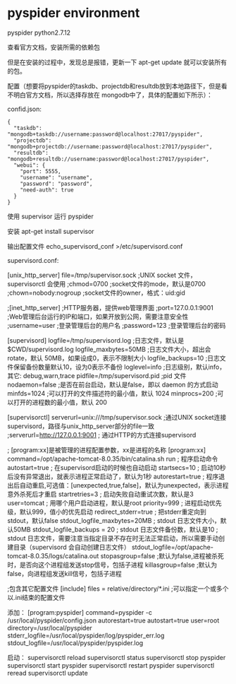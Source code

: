# pyspider environment

pyspider  python2.7.12

查看官方文档，安装所需的依赖包 

但是在安装的过程中，发现总是报错，更新一下  apt-get update 就可以安装所有的包。

配置（想要将pyspider的taskdb、projectdb和resultdb放到本地路径下，但是看不明白官方文档，所以选择存放在 mongodb中了，具体的配置如下所示）：

confid.json:

	{
	  "taskdb": "mongodb+taskdb://username:password@localhost:27017/pyspider",
	  "projectdb": "mongodb+projectdb://username:password@localhost:27017/pyspider",
	  "resultdb": "mongodb+resultdb://username:password@localhost:27017/pyspider",
	  "webui": {
		"port": 5555,
		"username": "username",
		"password": "password",
		"need-auth": true
	  }
	}

	
	
	
使用 supervisor 运行 pyspider

安装
apt-get install supervisor

输出配置文件
echo_supervisord_conf  >/etc/supervisord.conf

supervisord.conf:

[unix_http_server]
file=/tmp/supervisor.sock   ;UNIX socket 文件，supervisorctl 会使用
;chmod=0700                 ;socket文件的mode，默认是0700
;chown=nobody:nogroup       ;socket文件的owner，格式：uid:gid

;[inet_http_server]         ;HTTP服务器，提供web管理界面
;port=127.0.0.1:9001        ;Web管理后台运行的IP和端口，如果开放到公网，需要注意安全性
;username=user              ;登录管理后台的用户名
;password=123               ;登录管理后台的密码

[supervisord]
logfile=/tmp/supervisord.log ;日志文件，默认是 $CWD/supervisord.log
logfile_maxbytes=50MB        ;日志文件大小，超出会rotate，默认 50MB，如果设成0，表示不限制大小
logfile_backups=10           ;日志文件保留备份数量默认10，设为0表示不备份
loglevel=info                ;日志级别，默认info，其它: debug,warn,trace
pidfile=/tmp/supervisord.pid ;pid 文件
nodaemon=false               ;是否在前台启动，默认是false，即以 daemon 的方式启动
minfds=1024                  ;可以打开的文件描述符的最小值，默认 1024
minprocs=200                 ;可以打开的进程数的最小值，默认 200

[supervisorctl]
serverurl=unix:///tmp/supervisor.sock ;通过UNIX socket连接supervisord，路径与unix_http_server部分的file一致
;serverurl=http://127.0.0.1:9001 ; 通过HTTP的方式连接supervisord

; [program:xx]是被管理的进程配置参数，xx是进程的名称
[program:xx]
command=/opt/apache-tomcat-8.0.35/bin/catalina.sh run  ; 程序启动命令
autostart=true       ; 在supervisord启动的时候也自动启动
startsecs=10         ; 启动10秒后没有异常退出，就表示进程正常启动了，默认为1秒
autorestart=true     ; 程序退出后自动重启,可选值：[unexpected,true,false]，默认为unexpected，表示进程意外杀死后才重启
startretries=3       ; 启动失败自动重试次数，默认是3
user=tomcat          ; 用哪个用户启动进程，默认是root
priority=999         ; 进程启动优先级，默认999，值小的优先启动
redirect_stderr=true ; 把stderr重定向到stdout，默认false
stdout_logfile_maxbytes=20MB  ; stdout 日志文件大小，默认50MB
stdout_logfile_backups = 20   ; stdout 日志文件备份数，默认是10
; stdout 日志文件，需要注意当指定目录不存在时无法正常启动，所以需要手动创建目录（supervisord 会自动创建日志文件）
stdout_logfile=/opt/apache-tomcat-8.0.35/logs/catalina.out
stopasgroup=false     ;默认为false,进程被杀死时，是否向这个进程组发送stop信号，包括子进程
killasgroup=false     ;默认为false，向进程组发送kill信号，包括子进程

;包含其它配置文件
[include]
files = relative/directory/*.ini    ;可以指定一个或多个以.ini结束的配置文件


添加：
	[program:pyspider]
	command=pyspider -c /usr/local/pyspider/config.json
	autorestart=true
	autostart=true
	user=root
	directory=/usr/local/pyspider
	stderr_logfile=/usr/local/pyspider/log/pyspider_err.log
	stdout_logfile=/usr/local/pyspider/pyspider.log

	
启动：
	supervisorctl reload
	supervisorctl status
	supervisorctl stop pyspider
	supervisorctl start pyspider
	supervisorctl restart pyspider
	supervisorctl reread
	supervisorctl update
	
